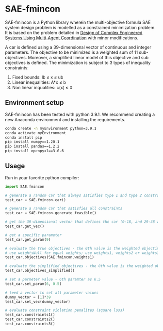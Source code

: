 # SAE-fmincon

SAE-fmincon is a Python library wherein the multi-objective formula SAE system design problem is modelled as a constrained minimization problem. It is based on the problem detailed in [Design of Complex Engineered Systems Using Multi-Agent Coordination](https://asmedigitalcollection.asme.org/computingengineering/article/18/1/011003/366472/Design-of-Complex-Engineered-Systems-Using-Multi) with minor modifications.

A car is defined using a 39-dimensional vector of continuous and integer parameters. The objective to be minimized is a weighted sum of 11 sub-objectives. Moreover, a simplified linear model of this objective and sub objectives is defined. The minimization is subject to 3 types of inequality constraints:
1. Fixed bounds: lb ≤ x ≤ ub
2. Linear inequalities: A*x ≤ b
3. Non linear inqualities: c(x) ≤ 0

## Environment setup

<!-- -->
  
SAE-fmincon has been tested with python 3.9.1. We recommend creating a new Anaconda environment and installing the requirements.

```bash
conda create -n myEnvironment python=3.9.1
conda activate myEnvironment
conda install pip
pip install numpy==1.20.1
pip install pandas==1.2.2
pip install openpyxl==3.0.6
```

## Usage
Run in your favorite python compiler:

```python
import SAE.fmincon

# generate a random car that always satisfies type 1 and type 2 constraints
test_car = SAE.fmincon.car()

# generate a random car that satisfies all constraints
test_car = SAE.fmincon.generate_feasible()

# get the 39-dimensional vector that defines the car (0-18, and 29-38 are continuous parameters while 19-28 are integer parameters)
test_car.get_vec()

# get a specific parameter
test_car.get_param(9)

# evaluate the true objectives - the 0th value is the weighted objective follwed by 11 sub-objectives
# use weightsNull for equal weights; use weights1, weights2 or weights3 for weights used in the referenced paper; define a custom numpy array of shape (11,)
test_car.objectives(SAE.fmincon.weights1)

# evaluate the simplified objectives - the 0th value is the weighted objective follwed by 11 sub-objectives
test_car.objectives_simplified()

# set a parmeter value - 6th paramter as 0.5
test_car.set_param(6, 0.5)

# feed a vector to set all parameter values
dummy_vector = [1]*39
test_car.set_vec(dummy_vector)

# evaluate constraint violation penalites (square loss)
test_car.constraints1()
test_car.constraints2()
test_car.constraints3()
```
